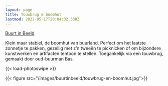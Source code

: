 ```yaml
---
layout: page
title: Touwbrug & boomhut
lastmod: 2022-05-17T20:04:32.330Z
---
```

[Buurt in Beeld](/buurtinbeeld/)  

Klein maar stabiel, de boomhut van buurland. Perfect om het laatste zonnetje te pakken, gezellig met z’n tweeën te picknicken of om bijzondere kunstwerken en artifacten tentoon te stellen. Toegankelijk via een touwbrug, gemaakt door oud-buurman Bas.


{{< load-photoswipe >}}

{{< figure src="/images/buurtinbeeld/touwbrug-en-boomhut.jpg">}}